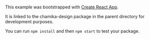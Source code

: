 This example was bootstrapped with [Create React App](https://github.com/facebook/create-react-app).

It is linked to the chamika-design package in the parent directory for development purposes.

You can run `npm install` and then `npm start` to test your package.
